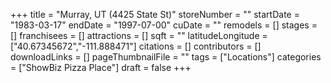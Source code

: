 +++
title = "Murray, UT (4425 State St)"
storeNumber = ""
startDate = "1983-03-17"
endDate = "1997-07-00"
cuDate = ""
remodels = []
stages = []
franchisees = []
attractions = []
sqft = ""
latitudeLongitude = ["40.67345672","-111.888471"]
citations = []
contributors = []
downloadLinks = []
pageThumbnailFile = ""
tags = ["Locations"]
categories = ["ShowBiz Pizza Place"]
draft = false
+++
